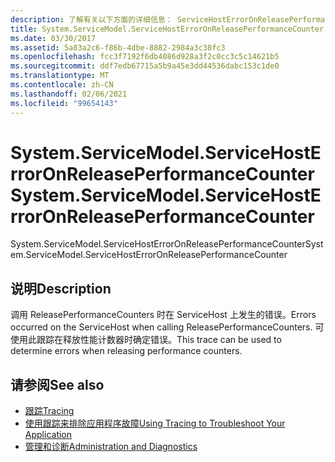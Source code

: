 ```yaml
---
description: 了解有关以下方面的详细信息： ServiceHostErrorOnReleasePerformanceCounter
title: System.ServiceModel.ServiceHostErrorOnReleasePerformanceCounter
ms.date: 03/30/2017
ms.assetid: 5a83a2c6-f86b-4dbe-8882-2984a3c38fc3
ms.openlocfilehash: fcc3f7192f6db4086d928a3f2c0cc3c5c14621b5
ms.sourcegitcommit: ddf7edb67715a5b9a45e3dd44536dabc153c1de0
ms.translationtype: MT
ms.contentlocale: zh-CN
ms.lasthandoff: 02/06/2021
ms.locfileid: "99654143"
---
```

# <a name="systemservicemodelservicehosterroronreleaseperformancecounter"></a><span data-ttu-id="6a476-103">System.ServiceModel.ServiceHostErrorOnReleasePerformanceCounter</span><span class="sxs-lookup"><span data-stu-id="6a476-103">System.ServiceModel.ServiceHostErrorOnReleasePerformanceCounter</span></span>

<span data-ttu-id="6a476-104">System.ServiceModel.ServiceHostErrorOnReleasePerformanceCounter</span><span class="sxs-lookup"><span data-stu-id="6a476-104">System.ServiceModel.ServiceHostErrorOnReleasePerformanceCounter</span></span>  
  
## <a name="description"></a><span data-ttu-id="6a476-105">说明</span><span class="sxs-lookup"><span data-stu-id="6a476-105">Description</span></span>  

 <span data-ttu-id="6a476-106">调用 ReleasePerformanceCounters 时在 ServiceHost 上发生的错误。</span><span class="sxs-lookup"><span data-stu-id="6a476-106">Errors occurred on the ServiceHost when calling ReleasePerformanceCounters.</span></span> <span data-ttu-id="6a476-107">可使用此跟踪在释放性能计数器时确定错误。</span><span class="sxs-lookup"><span data-stu-id="6a476-107">This trace can be used to determine errors when releasing performance counters.</span></span>  
  
## <a name="see-also"></a><span data-ttu-id="6a476-108">请参阅</span><span class="sxs-lookup"><span data-stu-id="6a476-108">See also</span></span>

- [<span data-ttu-id="6a476-109">跟踪</span><span class="sxs-lookup"><span data-stu-id="6a476-109">Tracing</span></span>](index.md)
- [<span data-ttu-id="6a476-110">使用跟踪来排除应用程序故障</span><span class="sxs-lookup"><span data-stu-id="6a476-110">Using Tracing to Troubleshoot Your Application</span></span>](using-tracing-to-troubleshoot-your-application.md)
- [<span data-ttu-id="6a476-111">管理和诊断</span><span class="sxs-lookup"><span data-stu-id="6a476-111">Administration and Diagnostics</span></span>](../index.md)
